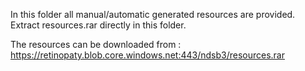 In this folder all manual/automatic generated resources are provided.<br>
Extract resources.rar directly in this folder.

The resources can be downloaded from :<br>
https://retinopaty.blob.core.windows.net:443/ndsb3/resources.rar

